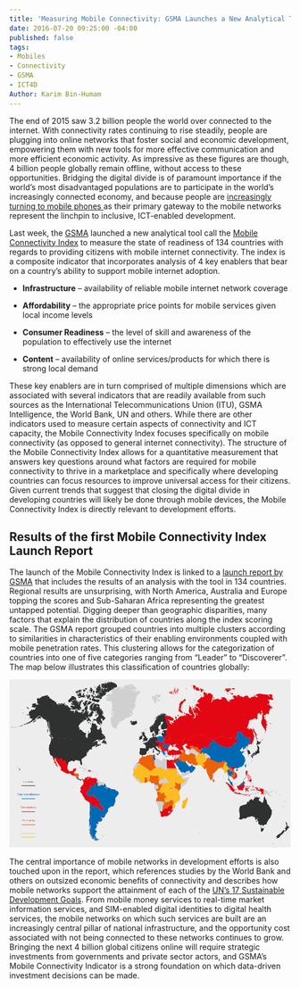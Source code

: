 ```yaml
---
title: 'Measuring Mobile Connectivity: GSMA Launches a New Analytical Tool'
date: 2016-07-20 09:25:00 -04:00
published: false
tags:
- Mobiles
- Connectivity
- GSMA
- ICT4D
Author: Karim Bin-Humam
---
```


The end of 2015 saw 3.2 billion people the world over connected to the internet. With connectivity rates continuing to rise steadily, people are plugging into online networks that foster social and economic development, empowering them with new tools for more effective communication and more efficient economic activity. As impressive as these figures are though, 4 billion people globally remain offline, without access to these opportunities. Bridging the digital divide is of paramount importance if the world’s most disadvantaged populations are to participate in the world’s increasingly connected economy, and because people are [increasingly turning to mobile phones ](http://www.gsmamobileeconomy.com/GSMA_Global_Mobile_Economy_Report_2015.pdf)as their primary gateway to the mobile networks represent the linchpin to inclusive, ICT-enabled development.

<!--more-->

Last week, the [GSMA](http://www.gsma.com/) launched a new analytical tool call the [Mobile Connectivity Index](http://www.mobileconnectivityindex.com/) to measure the state of readiness of 134 countries with regards to providing citizens with mobile internet connectivity. The index is a composite indicator that incorporates analysis of 4 key enablers that bear on a country’s ability to support mobile internet adoption.

* **Infrastructure** – availability of reliable mobile internet network coverage

* **Affordability** – the appropriate price points for mobile services given local income levels

* **Consumer Readiness** – the level of skill and awareness of the population to effectively use the internet

* **Content** – availability of online services/products for which there is strong local demand

These key enablers are in turn comprised of multiple dimensions which are associated with several indicators that are readily available from such sources as the International Telecommunications Union (ITU), GSMA Intelligence, the World Bank, UN and others. While there are other indicators used to measure certain aspects of connectivity and ICT capacity, the Mobile Connectivity Index focuses specifically on mobile connectivity (as opposed to general internet connectivity). The structure of the Mobile Connectivity Index allows for a quantitative measurement that answers key questions around what factors are required for mobile connectivity to thrive in a marketplace and specifically where developing countries can focus resources to improve universal access for their citizens. Given current trends that suggest that closing the digital divide in developing countries will likely be done through mobile devices, the Mobile Connectivity Index is directly relevant to development efforts.

## Results of the first Mobile Connectivity Index Launch Report

The launch of the Mobile Connectivity Index is linked to a [launch report by GSMA](http://www.mobileconnectivityindex.com/widgets/connectivityIndex/pdf/ConnectivityIndex_V01.pdf) that includes the results of an analysis with the tool in 134 countries. Regional results are unsurprising, with North America, Australia and Europe topping the scores and Sub-Saharan Africa representing the greatest untapped potential. Digging deeper than geographic disparities, many factors that explain the distribution of countries along the index scoring scale. The GSMA report grouped countries into multiple clusters according to similarities in characteristics of their enabling environments coupled with mobile penetration rates. This clustering allows for the categorization of countries into one of five categories ranging from “Leader” to “Discoverer”. The map below illustrates this classification of countries globally:

![gsmamap-a48016.png](/uploads/gsmamap-a48016.png)

The central importance of mobile networks in development efforts is also touched upon in the report, which references studies by the World Bank and others on outsized economic benefits of connectivity and describes how mobile networks support the attainment of each of the [UN’s  17 Sustainable Development Goals](https://sustainabledevelopment.un.org/sdgs). From mobile money services to real-time market information services, and SIM-enabled digital identities to digital health services, the mobile networks on which such services are built are an increasingly central pillar of national infrastructure, and the opportunity cost associated with not being connected to these networks continues to grow. Bringing the next 4 billion global citizens online will require strategic investments from governments and private sector actors, and GSMA’s Mobile Connectivity Indicator is a strong foundation on which data-driven investment decisions can be made.